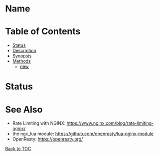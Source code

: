 # Name



# Table of Contents

* [Status](#status)
* [Description](#description)
* [Synopsis](#synopsis)
* [Methods](#methods)
    * [new](#new)

# Status

# See Also

* Rate Limiting with NGINX: https://www.nginx.com/blog/rate-limiting-nginx/
* the ngx_lua module: https://github.com/openresty/lua-nginx-module
* OpenResty: https://openresty.org/

[Back to TOC](#table-of-contents)
